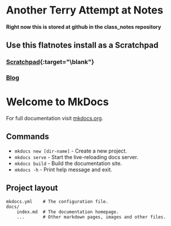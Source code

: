 # Another Terry Attempt at Notes
#### Right now this is stored at github in the class_notes repository


## Use this flatnotes install as a Scratchpad
### [Scratchpad](http://terryinfcco.xyz:8080){:target="\blank"}
### [Blog](blog/index.md)


# Welcome to MkDocs

For full documentation visit [mkdocs.org](https://www.mkdocs.org).

## Commands

* `mkdocs new [dir-name]` - Create a new project.
* `mkdocs serve` - Start the live-reloading docs server.
* `mkdocs build` - Build the documentation site.
* `mkdocs -h` - Print help message and exit.

## Project layout

    mkdocs.yml    # The configuration file.
    docs/
        index.md  # The documentation homepage.
        ...       # Other markdown pages, images and other files.
